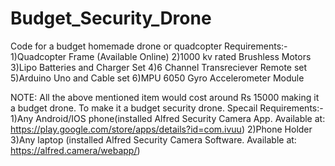 # Budget_Security_Drone
Code for a budget homemade drone or quadcopter
Requirements:-
1)Quadcopter Frame (Available Online)
2)1000 kv rated Brushless Motors
3)Lipo Batteries and Charger Set
4)6 Channel Transreciever Remote set
5)Arduino Uno and Cable set
6)MPU 6050 Gyro Accelerometer Module


NOTE: All the above mentioned item would cost around Rs 15000 making it a budget drone.
      To make it a budget security drone. 
      Specail Requirements:-
      1)Any Android/IOS phone(installed Alfred Security Camera App. Available at: https://play.google.com/store/apps/details?id=com.ivuu)
      2)Phone Holder
      3)Any laptop (installed Alfred Security Camera Software. Available at: https://alfred.camera/webapp/)
